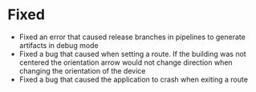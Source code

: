 # Fixed
- Fixed an error that caused release branches in pipelines to generate artifacts in debug mode
- Fixed a bug that caused when setting a route. If the building was not centered the orientation arrow would not change direction when changing the orientation of the device
- Fixed a bug that caused the application to crash when exiting a route


